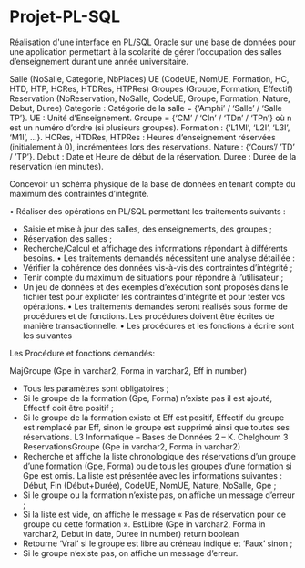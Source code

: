 # Projet-PL-SQL
Réalisation d'une interface en PL/SQL Oracle sur une base de données pour une application permettant à la scolarité de gérer l’occupation des salles d’enseignement durant une année universitaire.

Salle (NoSalle, Categorie, NbPlaces)
UE (CodeUE, NomUE, Formation, HC, HTD, HTP, HCRes, HTDRes, HTPRes)
Groupes (Groupe, Formation, Effectif)
Reservation (NoReservation, NoSalle, CodeUE, Groupe, Formation, Nature, Debut, Duree)
Categorie : Catégorie de la salle = {‘Amphi’ / ‘Salle’ / ‘Salle TP’}.
UE : Unité d’Enseignement.
Groupe = {‘CM’ / ‘CIn’ / ‘TDn’ / ‘TPn’} où n est un numéro d’ordre (si plusieurs groupes).
Formation : {‘L1MI’, ‘L2I’, ‘L3I’, ‘M1I’, …}.
HCRes, HTDRes, HTPRes : Heures d’enseignement réservées (initialement à 0), incrémentées lors des réservations.
Nature : {‘Cours’/ ’TD’ / ’TP’}.
Debut : Date et Heure de début de la réservation.
Duree : Durée de la réservation (en minutes). 


Concevoir un schéma physique de la base de données en tenant compte du maximum des
contraintes d’intégrité.

• Réaliser des opérations en PL/SQL permettant les traitements suivants :
- Saisie et mise à jour des salles, des enseignements, des groupes ;
- Réservation des salles ;
- Recherche/Calcul et affichage des informations répondant à différents besoins.
• Les traitements demandés nécessitent une analyse détaillée :
- Vérifier la cohérence des données vis-à-vis des contraintes d’intégrité ;
- Tenir compte du maximum de situations pour répondre à l’utilisateur ;
- Un jeu de données et des exemples d’exécution sont proposés dans le fichier test pour
expliciter les contraintes d’intégrité et pour tester vos opérations.
• Les traitements demandés seront réalisés sous forme de procédures et de fonctions. Les
procédures doivent être écrites de manière transactionnelle.
• Les procédures et les fonctions à écrire sont les suivantes


Les Procédure et fonctions demandés:

MajGroupe (Gpe in varchar2, Forma in varchar2, Eff in number)
- Tous les paramètres sont obligatoires ;
- Si le groupe de la formation (Gpe, Forma) n’existe pas il est ajouté, Effectif doit
être positif ;
- Si le groupe de la formation existe et Eff est positif, Effectif du groupe est
remplacé par Eff, sinon le groupe est supprimé ainsi que toutes ses réservations.
L3 Informatique – Bases de Données 2 – K. Chelghoum 3
ReservationsGroupe (Gpe in varchar2, Forma in varchar2)
- Recherche et affiche la liste chronologique des réservations d’un groupe d’une
formation (Gpe, Forma) ou de tous les groupes d’une formation si Gpe est omis.
La liste est présentée avec les informations suivantes : Début, Fin (Début+Durée),
CodeUE, NomUE, Nature, NoSalle, Gpe ;
- Si le groupe ou la formation n’existe pas, on affiche un message d’erreur ;
- Si la liste est vide, on affiche le message « Pas de réservation pour ce groupe ou
cette formation ».
EstLibre (Gpe in varchar2, Forma in varchar2, Debut in date, Duree in
number) return boolean
- Retourne ‘Vrai’ si le groupe est libre au créneau indiqué et ‘Faux’ sinon ;
- Si le groupe n’existe pas, on affiche un message d’erreur. 
